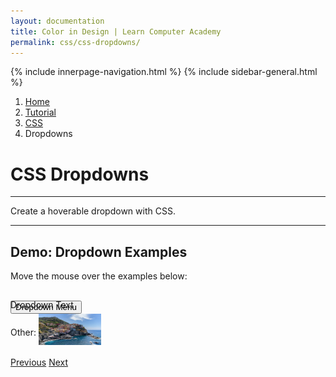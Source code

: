 ```yaml
---
layout: documentation
title: Color in Design | Learn Computer Academy
permalink: css/css-dropdowns/
---
```

<div class="loader">
{% include innerpage-navigation.html %}
{% include sidebar-general.html %}
            <div class="page-content">
                <div class="content-wrapper">
                    <div class="row">
                        <div class="col-md-9 content">
                            <nav aria-label="breadcrumb">
                                <ol class="breadcrumb">
                                    <li class="breadcrumb-item"><a href="#">Home</a></li>
                                    <li class="breadcrumb-item"><a href="#">Tutorial</a></li>
                                    <li class="breadcrumb-item"><a href="#">CSS</a></li>
                                    <li class="breadcrumb-item active">Dropdowns</li>
                                </ol>
                            </nav>
                            <!-- Your content goes started here -->
                            <div class="doc-content">
                                <h1>CSS Dropdowns</h1>
                                <hr>
                                <p>Create a hoverable dropdown with CSS.</p>
                                <hr>
                                <h2>Demo: Dropdown Examples</h2>
                                <p>Move the mouse over the examples below:</p>
                                <style>
                                    .dropdown{ display: inline-block; }
                                    .dropdown-content{ position: absolute; left: 0; bottom: -50px; display: none; box-shadow: 0px 8px 16px 0px rgba(0,0,0,0.2); background-color: #f9f9f9; }
                                    .dropdown-content p{ margin-bottom: 0; }
                                    .dropdown:hover .dropdown-content{ display: inline-block; }
                                    .dropdown-content2 a{ display: block; color: #111; }
                                    .dropdown:hover .dropdown-content2{ position: absolute; left: 0; bottom: -100px; min-width: 168px; padding: 12px; }
                                </style>
                                <div class="row" style="margin-bottom:1rem;">
                                    <div class="col-md-4">
                                        <div class="dropdown dropdown2" style="position:relative;top:15px;display: inline-block;">
                                          <span class="dropspan">Dropdown Text</span>
                                          <div class="dropdown-content" style="padding:8px 16px;min-width:150px;text-align:center">
                                            <p>Hello World!</p>
                                          </div>
                                        </div>
                                    </div>
                                    <div class="col-md-4">
                                        <div class="dropdown dropdown2">
                                          <button class="btn btn-primary">Dropdown Menu</button>
                                          <div class="dropdown-content dropdown-content2">
                                            <a href="javascript:void(0)">Link 1</a>
                                            <a href="javascript:void(0)">Link 2</a>
                                            <a href="javascript:void(0)">Link 3</a>
                                          </div>
                                        </div>
                                    </div>
                                    <div class="col-md-4">
                                        <div class="dropdown dropdown2">
                                        <span style="position:relative;bottom:15px;">Other: </span><img class="dropimg" src="/assets/img/img_5terre.jpg" alt="Cinque Terre" width="100" height="50">
                                          <div class="dropdown-content right">
                                            <div class="img">
                                                <img src="/assets/img/img_5terre.jpg" alt="Cinque Terre" width="300" height="200">
                                                <div style="padding:15px;text-align:center;">Beautiful Cinque Terre</div>
                                            </div>
                                            </div>
                                        </div>
                                    </div>
                                </div>
                            </div>
                            <!-- /.Your content ends here -->
                            <div class="footer-btn d-flex justify-content-between">
                                <a href="css-navbar" class="btn"><i class="fas fa-arrow-circle-left"></i>Previous</a>
                                <a href="css-form" class="btn">Next<i class="fas fa-arrow-circle-right"></i></a>
                            </div>
                            <!-- /.End of footer button -->
                        </div>
                        <!-- Right Sidebar Start-->
                        <?php include '../includes/right-sidebar-innerpage.php'; ?>
                        <!-- Right-Sidebar End -->
                    </div>
                </div>
